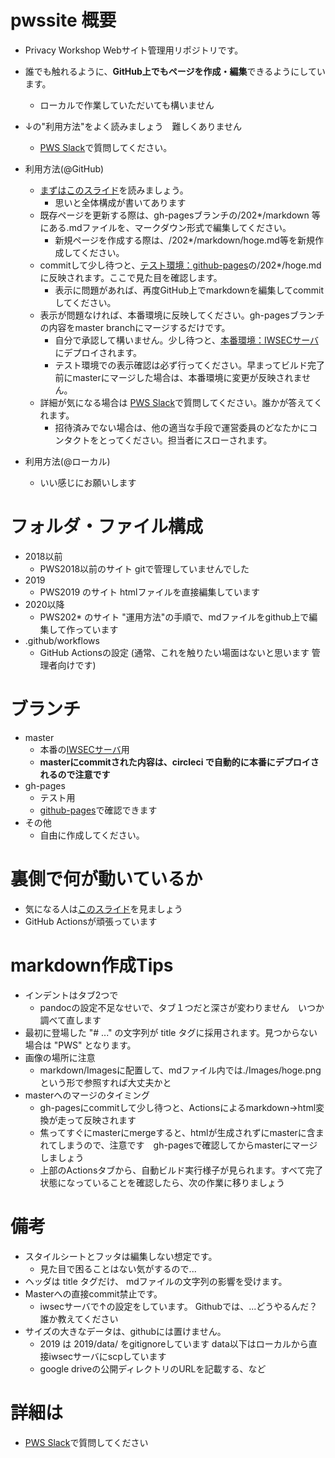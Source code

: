 # pwssite 概要
- Privacy Workshop Webサイト管理用リポジトリです。
- 誰でも触れるように、**GitHub上でもページを作成・編集**できるようにしています。
  - ローカルで作業していただいても構いません
- ↓の"利用方法"をよく読みましょう　難しくありません
  - [PWS Slack](https://pwscup.slack.com)で質問してください。
  
- 利用方法(@GitHub)
  - [まずはこのスライド](https://docs.google.com/presentation/d/1VPrXKw8AN9LVo-EXei2zOkcJoQwn1LSfwvPKT-2-5lA/edit)を読みましょう。
    - 思いと全体構成が書いてあります
  - 既存ページを更新する際は、gh-pagesブランチの/202*/markdown 等にある.mdファイルを、マークダウン形式で編集してください。
    - 新規ページを作成する際は、/202*/markdown/hoge.md等を新規作成してください。
  - commitして少し待つと、[テスト環境：github-pages](https://pwscup.github.io/pwssite)の/202*/hoge.mdに反映されます。ここで見た目を確認します。
    - 表示に問題があれば、再度GitHub上でmarkdownを編集してcommitしてください。
  - 表示が問題なければ、本番環境に反映してください。gh-pagesブランチの内容をmaster branchにマージするだけです。
    - 自分で承認して構いません。少し待つと、[本番環境：IWSECサーバ](https://www.iwsec.org/pws/)にデプロイされます。
    - テスト環境での表示確認は必ず行ってください。早まってビルド完了前にmasterにマージした場合は、本番環境に変更が反映されません。
  - 詳細が気になる場合は [PWS Slack](https://pwscup.slack.com)で質問してください。誰かが答えてくれます。
    - 招待済みでない場合は、他の適当な手段で運営委員のどなたかにコンタクトをとってください。担当者にスローされます。

- 利用方法(@ローカル)
  - いい感じにお願いします

# フォルダ・ファイル構成
- 2018以前
  - PWS2018以前のサイト gitで管理していませんでした 
- 2019
  - PWS2019 のサイト htmlファイルを直接編集しています
- 2020以降
  - PWS202* のサイト "運用方法"の手順で、mdファイルをgithub上で編集して作っています
- .github/workflows
  - GitHub Actionsの設定 (通常、これを触りたい場面はないと思います 管理者向けです)
# ブランチ
- master
  - 本番の[IWSECサーバ](https://www.iwsec.org/pws/)用
  - **masterにcommitされた内容は、circleci で自動的に本番にデプロイされるので注意です**
- gh-pages
  - テスト用
  - [github-pages](https://pwscup.github.io/pwssite)で確認できます
- その他
  - 自由に作成してください。

# 裏側で何が動いているか
  - 気になる人は[このスライド](https://docs.google.com/presentation/d/1VPrXKw8AN9LVo-EXei2zOkcJoQwn1LSfwvPKT-2-5lA/edit)を見ましょう
  - GitHub Actionsが頑張っています


# markdown作成Tips
- インデントはタブ2つで
  - pandocの設定不足なせいで、タブ１つだと深さが変わりません　いつか調べて直します
- 最初に登場した "# ..." の文字列が title タグに採用されます。見つからない場合は "PWS" となります。
- 画像の場所に注意
  - markdown/Imagesに配置して、mdファイル内では./Images/hoge.pngという形で参照すれば大丈夫かと
- masterへのマージのタイミング
  - gh-pagesにcommitして少し待つと、Actionsによるmarkdown->html変換が走って反映されます
  - 焦ってすぐにmasterにmergeすると、htmlが生成されずにmasterに含まれてしまうので、注意です　gh-pagesで確認してからmasterにマージしましょう
  - 上部のActionsタブから、自動ビルド実行様子が見られます。すべて完了状態になっていることを確認したら、次の作業に移りましょう

# 備考
  - スタイルシートとフッタは編集しない想定です。
    - 見た目で困ることはない気がするので...
  - ヘッダは title タグだけ、 mdファイルの文字列の影響を受けます。
  - Masterへの直接commit禁止です。
    - iwsecサーバで↑の設定をしています。 Githubでは、...どうやるんだ？誰か教えてください
  - サイズの大きなデータは、githubには置けません。
    - 2019 は 2019/data/ をgitignoreしています data以下はローカルから直接iwsecサーバにscpしています
    - google driveの公開ディレクトリのURLを記載する、など

# 詳細は
- [PWS Slack](https://pwscup.slack.com)で質問してください
